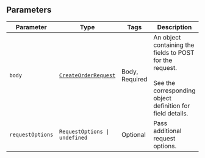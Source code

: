 ## Parameters

| Parameter | Type | Tags | Description |
|  --- | --- | --- | --- |
| `body` | [`CreateOrderRequest`](../../doc/models/create-order-request.md) | Body, Required | An object containing the fields to POST for the request.<br><br>See the corresponding object definition for field details. |
| `requestOptions` | `RequestOptions \| undefined` | Optional | Pass additional request options. |
